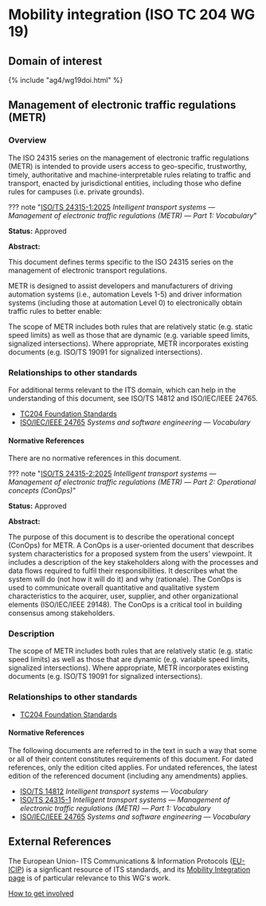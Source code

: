 # Mobility integration (ISO TC 204 WG 19)

## Domain of interest
<!-- DO NOT CHANGE THIS FILE REFERENCE! It aligns with this WG's respective domain of interest definition contained in TC204's Strategic Business Plan as approved by ISO. -->

{% include "ag4/wg19doi.html" %}

<!-- ## News and highlights (optional)
    Refer docs\wg1\index.md for an example of how to include & format any desired WG news & highlights content. Add content AFTER inserting a new line below this comment. 
-->

<!-- === DESCRIPTIONS OF WG STANDARDS / DOCUMENTS ===
    The content below is distilled from the respective WG section in "JSAE ITS Standardization Activities of ISO/TC204 - 2024" and iso.org/obp and is intended as an initial example only for future editing by the repsective WG.
-->

## Management of electronic traffic regulations (METR)
<!-- Standard subject area
    Edit the ## <header title> above to contextualise the respective group of standards described below.
-->

### Overview <!-- Optional -->
<!-- On a new line below, provide an overview of the subject area for the associated group of standards. -->
The ISO 24315 series on the management of electronic traffic regulations (METR) is intended to provide users access to geo-specific, trustworthy, timely, authoritative and machine-interpretable rules relating to traffic and transport, enacted by jurisdictional entities, including those who define rules for campuses (i.e. private grounds).

<!-- Start web info for standard / document -->
??? note "[ISO/TS 24315-1:2025](https://www.iso.org/obp/ui#iso:std:iso:ts:24315:-1:ed-1:v1:en) _Intelligent transport systems — Management of electronic traffic regulations (METR) — Part 1: Vocabulary_"
<!-- edit document reference information
  retain: ??? note "[ : ]( ) _ _"
  find publicly available ISO document URL & info here: iso.org/obp/ui
-->

**Status:** Approved
<!-- Copy relevant status line from the following list: 
  Edition 1 **(under development)**{style="color: red;"}
  Approved
  Approved **(under revision)**{style="color: red;"} 
-->

**Abstract:**

This document defines terms specific to the ISO 24315 series on the management of electronic transport regulations.

METR is designed to assist developers and manufacturers of driving automation systems (i.e., automation Levels 1-5) and driver information systems (including those at automation Level 0) to electronically obtain traffic rules to better enable:

The scope of METR includes both rules that are relatively static (e.g. static speed limits) as well as those that are dynamic (e.g. variable speed limits, signalized intersections). Where appropriate, METR incorporates existing documents (e.g. ISO/TS 19091 for signalized intersections).

### Relationships to other standards
<!-- Relationships to other standards
  e.g., list Normative references and comm stack references
  *** PLEASE *** retain the link to "TC204 Foundational Standards" as the first relationship in the list below 
-->

For additional terms relevant to the ITS domain, which can help in the understanding of this document, see ISO/TS 14812 and ISO/IEC/IEEE 24765.

- [TC204 Foundation Standards](../foundational.md)
- [ISO/IEC/IEEE 24765](https://www.iso.org/obp/ui#iso:std:iso-iec-ieee:24765:ed-2:v1:en) _Systems and software engineering — Vocabulary_

#### Normative References

There are no normative references in this document.
<!-- End Standard -->

<!-- Start web info for standard / document -->
??? note "[ISO/TS 24315-2:2025](https://www.iso.org/obp/ui#iso:std:iso:tr:24315:-2:ed-1:v1:en) _Intelligent transport systems — Management of electronic traffic regulations (METR) — Part 2: Operational concepts (ConOps)_"

**Status:** Approved
<!-- Copy relevant status line from the following list: 
  Edition 1 **(under development)**{style="color: red;"}
  Approved
  Approved **(under revision)**{style="color: red;"} 
-->

**Abstract:**

The purpose of this document is to describe the operational concept (ConOps) for METR. A ConOps is a user-oriented document that describes system characteristics for a proposed system from the users’ viewpoint. It includes a description of the key stakeholders along with the processes and data flows required to fulfil their responsibilities. It describes what the system will do (not how it will do it) and why (rationale). The ConOps is used to communicate overall quantitative and qualitative system characteristics to the acquirer, user, supplier, and other organizational elements (ISO/IEC/IEEE 29148). The ConOps is a critical tool in building consensus among stakeholders.

### Description

The scope of METR includes both rules that are relatively static (e.g. static speed limits) as well as those that are dynamic (e.g. variable speed limits, signalized intersections). Where appropriate, METR incorporates existing documents (e.g. ISO/TS 19091 for signalized intersections).

### Relationships to other standards
<!-- Relationships to other standards
  e.g., list Normative references and comm stack references
  *** PLEASE *** retain the link to "TC204 Foundational Standards" as the first relationship in the list below 
-->

- [TC204 Foundation Standards](../foundational.md)

#### Normative References

The following documents are referred to in the text in such a way that some or all of their content constitutes requirements of this document. For dated references, only the edition cited applies. For undated references, the latest edition of the referenced document (including any amendments) applies.

- [ISO/TS 14812](https://www.iso.org/obp/ui#iso:std:iso:ts:14812:ed-2:v1:en) _Intelligent transport systems — Vocabulary_
- [ISO/TS 24315-1](https://www.iso.org/obp/ui#iso:std:iso:ts:24315:-1:ed-1:v1:en) _Intelligent transport systems — Management of electronic traffic regulations (METR) — Part 1: Vocabulary_
- [ISO/IEC/IEEE 24765](https://www.iso.org/obp/ui#iso:std:iso-iec-ieee:24765:ed-2:v1:en) _Systems and software engineering — Vocabulary_

<!-- End Standard -->
<!-- End subject area -->

## External References

The European Union- ITS Communications & Information Protocols ([EU-ICIP](https://www.mobilityits.eu)) is a signficant resource of ITS standards, and its [Mobility Integration page](https://www.mobilityits.eu/mobility-integration) is of particular relevance to this WG's work.

[How to get involved](../contact.md)
